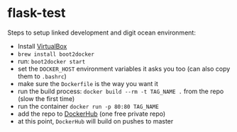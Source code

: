 # flask-test

Steps to setup linked development and digit ocean environment:

+ Install [VirtualBox](https://www.virtualbox.org/wiki/Downloads)
+ `brew install boot2docker`
+ run: `boot2docker start`
+ set the `DOCKER_HOST` environment variables it asks you too (can also copy them to `.bashrc`)
+ make sure the `Dockerfile` is the way you want it
+ run the build process: `docker build --rm -t TAG_NAME .` from the repo (slow the first time)
+ run the container `docker run -p 80:80 TAG_NAME`
+ add the repo to [DockerHub](https://registry.hub.docker.com) (one free private repo)
+ at this point, `DockerHub` will build on pushes to master
